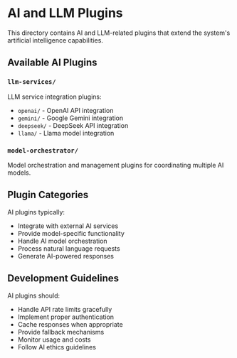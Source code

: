 # AI and LLM Plugins

This directory contains AI and LLM-related plugins that extend the system's artificial intelligence capabilities.

## Available AI Plugins

### `llm-services/`
LLM service integration plugins:
- `openai/` - OpenAI API integration
- `gemini/` - Google Gemini integration  
- `deepseek/` - DeepSeek API integration
- `llama/` - Llama model integration

### `model-orchestrator/`
Model orchestration and management plugins for coordinating multiple AI models.

## Plugin Categories

AI plugins typically:
- Integrate with external AI services
- Provide model-specific functionality
- Handle AI model orchestration
- Process natural language requests
- Generate AI-powered responses

## Development Guidelines

AI plugins should:
- Handle API rate limits gracefully
- Implement proper authentication
- Cache responses when appropriate
- Provide fallback mechanisms
- Monitor usage and costs
- Follow AI ethics guidelines